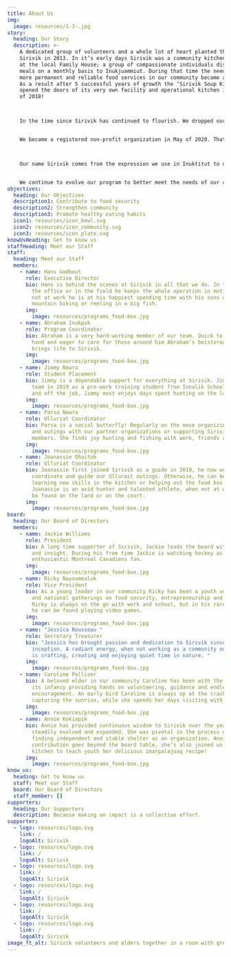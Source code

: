 ```yaml
---
title: About Us
img:
  image: resources/1-3-.jpg
story:
  heading: Our Story
  description: >-
    A dedicated group of volunteers and a whole lot of heart planted the seed of
    Sirivik in 2013. In it’s early days Sirivik was a community kitchen program
    at the local Family House; a group of compassionate individuals distributing
    meals on a monthly basis to Inukjuammiut. During that time the need to have
    more permanent and reliable food services in our community became apparent.
    As a result after 5 successful years of growth the ‘Sirivik Soup Kitchen’
    opened the doors of its very own facility and operational kitchen in April
    of 2018!



    In the time since Sirivik has continued to flourish. We dropped our ‘Soup Kitchen’ title to better encapsulate the scope of our work. Operating as a food centre we are able to provide a wider array of programs and initiatives, finding creative solutions to addressing food security in our community. 


    We became a registered non-profit organization in May of 2020. That year with the help of our staff, volunteers and partners we were able to host 135 activities, serve 8379 meals and deliver 3300 food boxes, and we’re only getting started!



    Our name Sirivik comes from the expression we use in Inuktitut to demonstrate our gratitude and excitement before sharing a meal.


    We continue to evolve our program to better meet the needs of our community, as Inukjuak continues to grow and change so will we. Contributing to an Inuit led food system that prioritizes our needs and celebrates our culture and community.
objectives:
  heading: Our Objectives
  description1: Contribute to food security
  description2: Strengthen community
  description3: Promote healthy eating habits
  icon1: resources/icon_bowl.svg
  icon2: resources/icon_community.svg
  icon3: resources/icon_plate.svg
knowUsHeading: Get to know us
staffHeading: Meet our Staff
staff:
  heading: Meet our Staff
  members:
    - name: Hans Godbout
      role: Executive Director
      bio: Hans is behind the scenes at Sirivik in all that we do. In the kitchen, in
        the office or in the field he keeps the whole operation in motion. When
        not at work he is at his happiest spending time with his sons on the land,
        mountain biking or reeling in a big fish.
      img:
        image: resources/programs_food-box.jpg
    - name: Abraham Inukpuk
      role: Program Coordinator
      bio: Abraham is a very hard-working member of our team. Quick to lend a helping
        hand and eager to care for those around him Abraham’s boisterous laughter
        brings life to Sirivik.
      img:
        image: resources/programs_food-box.jpg
    - name: Jimmy Nowra
      role: Student Placement
      bio: Jimmy is a dependable support for everything at Sirivik. Jimmy joined the
        team in 2019 as a pre-work training student from Innalik School. Both on
        and off the job, Jimmy most enjoys days spent hunting on the land.
      img:
        image: resources/programs_food-box.jpg
    - name: Parsa Nowra
      role: Ulluriat Coordinator
      bio: Parsa is a social butterfly! Regularly on the move organizing activities
        and outings with our partner organizations or supporting Sirivik’s team
        members. She finds joy hunting and fishing with work, friends and family.
      img:
        image: resources/programs_food-box.jpg
    - name: Joanassie Ohaituk
      role: Ulluriat Coordinator
      bio: Joanassie first joined Sirivik as a guide in 2019, he now works to
        coordinate and guide our Ullurait outings. Otherwise, he can be found
        learning new skills in the kitchen or helping out the food box program.
        Joanassie is an avid hunter and talented athlete, when not at work he can
        be found on the land or on the court.
      img:
        image: resources/programs_food-box.jpg
board:
  heading: Our Board of Directors
  members:
    - name: Jackie Williams
      role: President
      bio: A long time supporter of Sirivik, Jackie leads the board with positivity
        and insight. During his free time Jackie is watching hockey as loyal and
        enthusiastic Montreal Canadiens fan.
      img:
        image: resources/programs_food-box.jpg
    - name: Ricky Nayoumealuk
      role: Vice President
      bio: As a young leader in our community Ricky has been a youth voice at regional
        and national gatherings on food security, entrepreneurship and leadership.
        Ricky is always on the go with work and school, but in his rare free time
        he can be found playing video games.
      img:
        image: resources/programs_food-box.jpg
    - name: "Jessica Rousseau "
      role: Secretary Treasurer
      bio: "Jessica has brought passion and dedication to Sirivik since it’s
        inception. A radiant energy, when not working as a community nurse Jessica
        is crafting, creating and enjoying quiet time in nature. "
      img:
        image: resources/programs_food-box.jpg
    - name: Caroline Palliser
      bio: A beloved elder in our community Caroline has been with the project since
        its infancy providing hands on volunteering, guidance and endless
        encouragement. An early bird Caroline is always up at the crack of dawn
        capturing the sunrise, while she spends her days visiting with her family.
      img:
        image: resources/programs_food-box.jpg
    - name: Annie Kokiapik
      bio: Annie has provided continuous wisdom to Sirivik over the years as it’s
        steadily evolved and expanded. She was pivotal in the process of Sirivik
        finding independent and stable shelter as an organization. Annie’s
        contribution goes beyond the board table, she’s also joined us in the
        kitchen to teach youth her delicious imarpalajuaq recipe!
      img:
        image: resources/programs_food-box.jpg
know_us:
  heading: Get to know us
  staff: Meet our Staff
  board: Our Board of Directors
  staff_member: []
supporters:
  heading: Our Supporters
  description: Because making an impact is a collective effort.
supporter:
  - logo: resources/logo.svg
    link: /
    logoAlt: Sirivik
  - logo: resources/logo.svg
    link: /
    logoAlt: Sirivik
  - logo: resources/logo.svg
    link: /
    logoAlt: Sirivik
  - logo: resources/logo.svg
    link: /
    logoAlt: Sirivik
  - logo: resources/logo.svg
    link: /
    logoAlt: Sirivik
  - logo: resources/logo.svg
    link: /
    logoAlt: Sirivik
image_ft_alt: Sirivik volunteers and elders together in a room with green walls and plants
---
```

